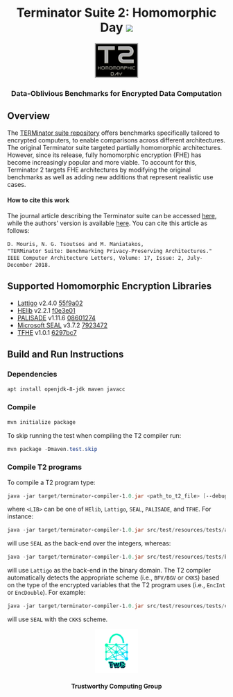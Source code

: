 <h1 align="center">Terminator Suite 2: Homomorphic Day <a href="https://github.com/TrustworthyComputing/Zilch/blob/master/LICENSE"><img src="https://img.shields.io/badge/license-MIT-blue.svg"></a> </h1>

<p align="center">
    <img src="./logos/t2-logo.png" height="20%" width="20%">
</p>
<h3 align="center">Data-Oblivious Benchmarks for Encrypted Data Computation</h3>


## Overview
The [TERMinator suite repository](https://github.com/momalab/TERMinatorSuite) offers benchmarks specifically tailored to encrypted computers, to enable comparisons across different architectures.
The original Terminator suite targeted partially homomorphic architectures.
However, since its release, fully homomorphic encryption (FHE) has become increasingly popular and more viable.
To account for this, Terminator 2 targets FHE architectures by modifying the original benchmarks as well as adding new additions that represent realistic use cases.


#### How to cite this work
The journal article describing the Terminator suite can be accessed [here](https://ieeexplore.ieee.org/document/8307166), while the authors' version is available [here](https://jimouris.github.io/publications/mouris2018terminator.pdf).
You can cite this article as follows:

```
D. Mouris, N. G. Tsoutsos and M. Maniatakos,
"TERMinator Suite: Benchmarking Privacy-Preserving Architectures."
IEEE Computer Architecture Letters, Volume: 17, Issue: 2, July-December 2018.
```

## Supported Homomorphic Encryption Libraries
* [Lattigo](https://github.com/ldsec/lattigo) v2.4.0 [55f9a02](https://github.com/ldsec/lattigo/commit/55f9a0247e2092a53be7630d6b2ca79021700a62)
* [HElib](https://github.com/homenc/HElib) v2.2.1 [f0e3e01](https://github.com/homenc/HElib/commit/f0e3e010009c592cd411ba96baa8376eb485247a)
* [PALISADE](https://gitlab.com/palisade/palisade-release/) v1.11.6 [08601274](https://gitlab.com/palisade/palisade-release/-/commit/0860127401ab794591f931fa2c61426c7b56ee2d)
* [Microsoft SEAL](https://github.com/microsoft/SEAL) v3.7.2 [7923472](https://github.com/microsoft/SEAL/commit/79234726053c45eede688400aa219fdec0810bd8)
* [TFHE](https://github.com/tfhe/tfhe) v1.0.1 [6297bc7](https://github.com/tfhe/tfhe/commit/6297bc72d9294e6e635738deb2e8dc7e4ff8bc61)


## Build and Run Instructions
### Dependencies
```powershell
apt install openjdk-8-jdk maven javacc
```

### Compile
```powershell
mvn initialize package
```

To skip running the test when compiling the T2 compiler run:
```powershell
mvn package -Dmaven.test.skip
```

### Compile T2 programs 
To compile a T2 program type:
```powershell
java -jar target/terminator-compiler-1.0.jar <path_to_t2_file> [--debug] <LIB> [--w word_size]
```
where `<LIB>` can be one of `HElib`, `Lattigo`, `SEAL`, `PALISADE`, and `TFHE`. For instance:
```powershell
java -jar target/terminator-compiler-1.0.jar src/test/resources/tests/arithmetic.t2 --seal
```
will use `SEAL` as the back-end over the integers, whereas:
```powershell
java -jar target/terminator-compiler-1.0.jar src/test/resources/tests/bin_test.t2 --lattigo --w 6
```
will use `Lattigo` as the back-end in the binary domain. The T2 compiler 
automatically detects the appropriate scheme (i.e., `BFV/BGV` or `CKKS`) based 
on the type of the encrypted variables that the T2 program uses (i.e., 
`EncInt` or `EncDouble`).
For example:
```powershell
java -jar target/terminator-compiler-1.0.jar src/test/resources/tests/ckks_test.t2 --seal
```
will use `SEAL` with the `CKKS` scheme.


<p align="center">
    <img src="./logos/twc.png" height="20%" width="20%">
</p>
<h4 align="center">Trustworthy Computing Group</h4>
